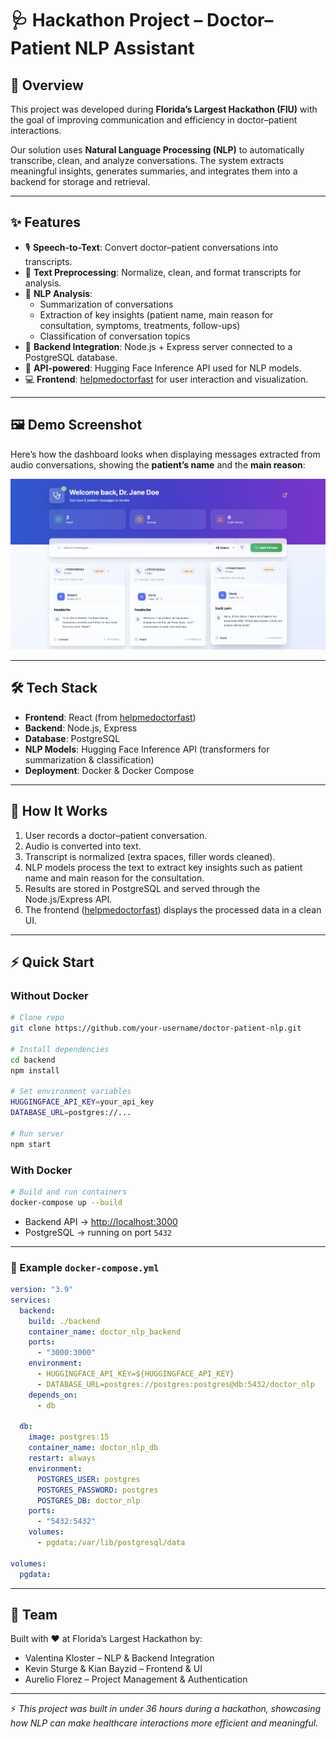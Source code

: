 # 🩺 Hackathon Project – Doctor–Patient NLP Assistant

## 📌 Overview

This project was developed during **Florida’s Largest Hackathon (FIU)** with the goal of improving communication and efficiency in doctor–patient interactions.

Our solution uses **Natural Language Processing (NLP)** to automatically transcribe, clean, and analyze conversations. The system extracts meaningful insights, generates summaries, and integrates them into a backend for storage and retrieval.

---

## ✨ Features

- 🎙️ **Speech-to-Text**: Convert doctor–patient conversations into transcripts.
- 🧹 **Text Preprocessing**: Normalize, clean, and format transcripts for analysis.
- 🧠 **NLP Analysis**:
  - Summarization of conversations
  - Extraction of key insights (patient name, main reason for consultation, symptoms, treatments, follow-ups)
  - Classification of conversation topics
- 🔗 **Backend Integration**: Node.js + Express server connected to a PostgreSQL database.
- 📡 **API-powered**: Hugging Face Inference API used for NLP models.
- 💻 **Frontend**: [helpmedoctorfast](https://github.com/kianbayzid/helpmedoctorfast) for user interaction and visualization.

---

## 🖼️ Demo Screenshot

Here’s how the dashboard looks when displaying messages extracted from audio conversations, showing the **patient’s name** and the **main reason**:

![Demo Dashboard](./demo-dashboard.png)

---

## 🛠️ Tech Stack

- **Frontend**: React (from [helpmedoctorfast](https://github.com/kianbayzid/helpmedoctorfast))
- **Backend**: Node.js, Express
- **Database**: PostgreSQL
- **NLP Models**: Hugging Face Inference API (transformers for summarization & classification)
- **Deployment**: Docker & Docker Compose

---

## 🚀 How It Works

1. User records a doctor–patient conversation.
2. Audio is converted into text.
3. Transcript is normalized (extra spaces, filler words cleaned).
4. NLP models process the text to extract key insights such as patient name and main reason for the consultation.
5. Results are stored in PostgreSQL and served through the Node.js/Express API.
6. The frontend ([helpmedoctorfast](https://github.com/kianbayzid/helpmedoctorfast)) displays the processed data in a clean UI.

---

## ⚡ Quick Start

### Without Docker

```bash
# Clone repo
git clone https://github.com/your-username/doctor-patient-nlp.git

# Install dependencies
cd backend
npm install

# Set environment variables
HUGGINGFACE_API_KEY=your_api_key
DATABASE_URL=postgres://...

# Run server
npm start
```

### With Docker

```bash
# Build and run containers
docker-compose up --build
```

- Backend API → [http://localhost:3000](http://localhost:3000)
- PostgreSQL → running on port `5432`

---

### 📂 Example `docker-compose.yml`

```yaml
version: "3.9"
services:
  backend:
    build: ./backend
    container_name: doctor_nlp_backend
    ports:
      - "3000:3000"
    environment:
      - HUGGINGFACE_API_KEY=${HUGGINGFACE_API_KEY}
      - DATABASE_URL=postgres://postgres:postgres@db:5432/doctor_nlp
    depends_on:
      - db

  db:
    image: postgres:15
    container_name: doctor_nlp_db
    restart: always
    environment:
      POSTGRES_USER: postgres
      POSTGRES_PASSWORD: postgres
      POSTGRES_DB: doctor_nlp
    ports:
      - "5432:5432"
    volumes:
      - pgdata:/var/lib/postgresql/data

volumes:
  pgdata:
```

---

## 👥 Team

Built with ❤️ at Florida’s Largest Hackathon by:

- Valentina Kloster – NLP & Backend Integration
- Kevin Sturge & Kian Bayzid – Frontend & UI
- Aurelio Florez – Project Management & Authentication

---

⚡ _This project was built in under 36 hours during a hackathon, showcasing how NLP can make healthcare interactions more efficient and meaningful._
